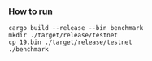 
### How to run 

```
cargo build --release --bin benchmark
mkdir ./target/release/testnet
cp 19.bin ./target/release/testnet
./benchmark
```
